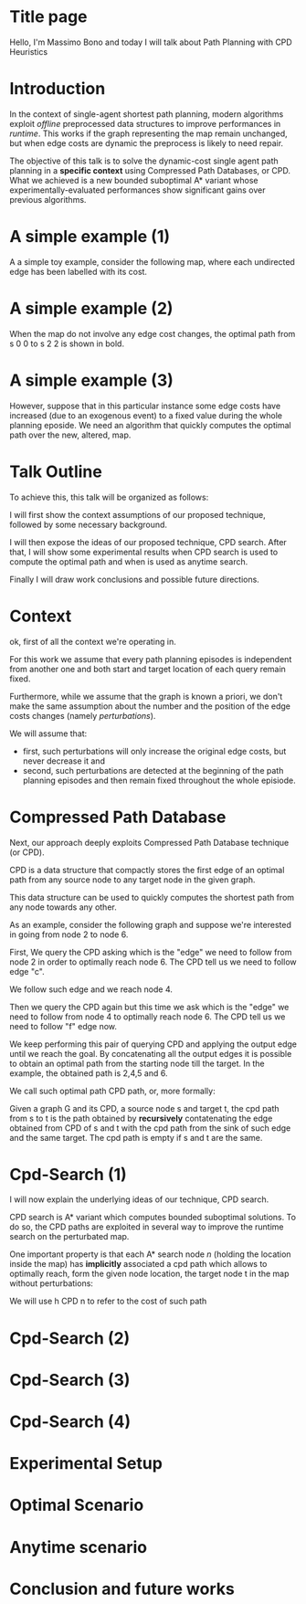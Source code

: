 # Title page

Hello, I'm Massimo Bono and today I will talk about Path Planning with CPD Heuristics

# Introduction

In the context of single-agent shortest path planning, modern algorithms exploit *offline* preprocessed data structures to improve performances in *runtime*. This works if the graph representing the map remain unchanged, but when edge costs are dynamic the preprocess is likely to need repair.

The objective of this talk is to solve the dynamic-cost single agent path planning in a **specific context** using Compressed Path Databases, or CPD. What we achieved is a new bounded suboptimal A* variant whose experimentally-evaluated performances show significant gains over previous algorithms.

# A simple example (1)

A a simple toy example, consider the following map, where each undirected edge has been labelled with its cost.

# A simple example (2)

When the map do not involve any edge cost changes, the optimal path from s 0 0 to s 2 2 is shown in bold.

# A simple example (3)

However, suppose that in this particular instance some edge costs have increased (due to an exogenous event) to a fixed value during the whole planning eposide. We need an algorithm that quickly computes the optimal path over the new, altered, map. 

# Talk Outline

To achieve this, this talk will be organized as follows:

I will first show the context assumptions of our proposed technique, followed by some necessary background.

I will then expose the ideas of our proposed technique, CPD search. After that, I will show some experimental results when CPD search is used to compute the optimal path and when is used as anytime search.

Finally I will draw work conclusions and possible future directions.

# Context

ok, first of all the context we're operating in.

For this work we assume that every path planning episodes is independent from another one and both start and target location of each query remain fixed.

Furthermore, while we assume that the graph is known a priori, we don't make the same assumption about the number and the position of the edge costs changes (namely *perturbations*). 

We will assume that:

- first, such perturbations will only increase the original edge costs, but never decrease it and
- second, such perturbations are detected at the beginning of the path planning episodes and then remain fixed throughout the whole episiode.

# Compressed Path Database

Next, our approach deeply exploits Compressed Path Database technique (or CPD).

CPD is a data structure that compactly stores the first edge of an optimal path from any source node to any target node in the given graph.

This data structure can be used to quickly computes the shortest path from any node towards any other. 

As an example, consider the following graph and suppose we're interested in going from node 2 to node 6.

First, We query the CPD asking which is the "edge" we need to follow from node 2 in order to optimally reach node 6. The CPD tell us we need to follow edge "c".

We follow such edge and we reach node 4. 

Then we query the CPD again but this time we ask which is the "edge" we need to follow from node 4 to optimally reach node 6. The CPD tell us we need to follow "f" edge now.

We keep performing this pair of querying CPD and applying the output edge until we reach the goal. By concatenating all the output edges it is possible to obtain an optimal path from the starting node till the target. 
In the example, the obtained path is 2,4,5 and 6.

We call such optimal path CPD path, or, more formally:

Given a graph G and its CPD, a source node s and target t, the cpd path from s to t is the path obtained by **recursively** contatenating the edge obtained from CPD of s and t with the cpd path from the sink of such edge and the same target. The cpd path is empty if s and t are the same. 

# Cpd-Search (1)

I will now explain the underlying ideas of our technique, CPD search.

CPD search is A* variant which computes bounded suboptimal solutions. To do so, the CPD paths are exploited in several way to improve the runtime search on the perturbated map.

One important property is that each A* search node $n$ (holding the location inside the map) has **implicitly** associated a cpd path which allows to optimally reach, form the given node location, the target node t in the map without perturbations:

 We will use h CPD n to refer to the cost of such path 


# Cpd-Search (2)

# Cpd-Search (3)

# Cpd-Search (4)

# Experimental Setup

# Optimal Scenario

# Anytime scenario

# Conclusion and future works

